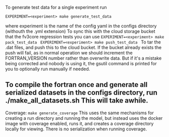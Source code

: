 To generate test data for a single experiment run

`EXPERIMENT=<experiment> make generate_test_data`

where experiment is the name of the config yaml in the configs directory (withouth the .yml extension)
To sync this with the cloud storage bucket that the fv3core regression tests you can use
`EXPERIMENT=<experiment> make pack_test_data `
`EXPERIMENT=<experiment> make push_test_data `
To tar the .dat files, and push this to the cloud bucket. If the bucket already exists the push will fail, as in normal operation we should increment the FORTRAN_VERSION number rather than overwrite data. But if it's a mistake being corrected and nobody is using it, the gsutil command is printed for you to optionally run manually if needed. 

To compile the fortran once and generate all serialized datasets in the configs directory, run
./make_all_datasets.sh
This will take awhile.
---------------------------
Coverage:
`make generate_coverage`
This uses the same mechanisms for creating a run directory and running the model, but instead uses the docker image with coverage enabled, runs it, and creates a coverage directory locally for viewing. There is no serialization when running coverage.
